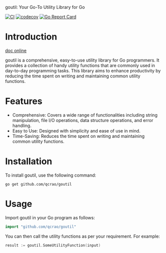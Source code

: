 goutil: Your Go-To Utility Library for Go

[![CI](https://github.com/qcrao/goutil/workflows/CI/badge.svg?branch=master)](https://github.com/qcrao/goutil/actions)
[![codecov](https://codecov.io/gh/qcrao/goutil/branch/master/graph/badge.svg)](https://codecov.io/gh/qcrao/goutil)
[![Go Report Card](https://goreportcard.com/badge/github.com/qcrao/goutil)](https://goreportcard.com/report/github.com/qcrao/goutil)

# Introduction

[doc online](https://pkg.go.dev/github.com/qcrao/goutil)

goutil is a comprehensive, easy-to-use utility library for Go programmers. It provides a collection of handy utility functions that are commonly used in day-to-day programming tasks. This library aims to enhance productivity by reducing the time spent on writing and maintaining common utility functions.

# Features

*   Comprehensive: Covers a wide range of functionalities including string manipulation, file I/O operations, data structure operations, and error handling.
*   Easy to Use: Designed with simplicity and ease of use in mind.
*   Time-Saving: Reduces the time spent on writing and maintaining common utility functions.

# Installation

To install goutil, use the following command:

```arduino
go get github.com/qcrao/goutil
```

# Usage

Import goutil in your Go program as follows:

```go
import "github.com/qcrao/goutil"
```

You can then call the utility functions as per your requirement. For example:

```go
result := goutil.SomeUtilityFunction(input)
```
